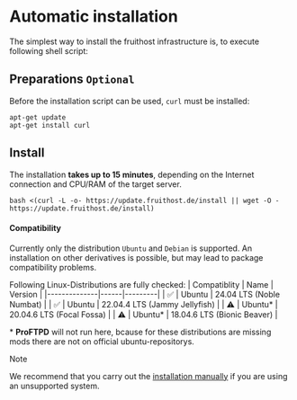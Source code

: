 # Automatic installation
The simplest way to install the fruithost infrastructure is, to execute following shell script:

## Preparations `Optional`
Before the installation script can be used, `curl` must be installed:
```shell
apt-get update
apt-get install curl
```

## Install
The installation **takes up to 15 minutes**, depending on the Internet connection and CPU/RAM of the target server.

```shell
bash <(curl -L -o- https://update.fruithost.de/install || wget -O - https://update.fruithost.de/install)
```

#### Compatibility
Currently only the distribution `Ubuntu` and `Debian` is supported. An installation on other derivatives is possible, but may lead to package compatibility problems.

Following Linux-Distributions are fully checked:
| Compatiblity | Name | Version |
|--------------|------|---------|
| ✅ | Ubuntu | 24.04 LTS (Noble Numbat) |
| ✅ | Ubuntu | 22.04.4 LTS (Jammy Jellyfish) |
| ⚠️ | Ubuntu* | 20.04.6 LTS (Focal Fossa) |
| ⚠️ | Ubuntu* | 18.04.6 LTS (Bionic Beaver) |


\* **ProFTPD** will not run here, bcause for these distributions are missing mods there are not on official ubuntu-repositorys.

> [!NOTE]
> We recommend that you carry out the [installation manually](Manual%20Installation.md) if you are using an unsupported system.
